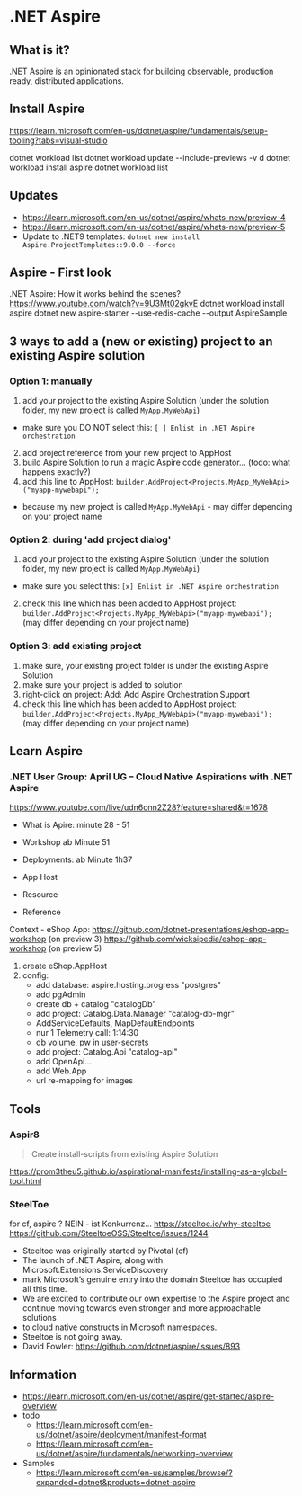 # .NET Aspire

## What is it?

.NET Aspire is an opinionated stack for building observable, production ready, distributed applications.​

## Install Aspire

https://learn.microsoft.com/en-us/dotnet/aspire/fundamentals/setup-tooling?tabs=visual-studio

dotnet workload list
dotnet workload update --include-previews -v d
dotnet workload install aspire
dotnet workload list

## Updates

- <https://learn.microsoft.com/en-us/dotnet/aspire/whats-new/preview-4>
- <https://learn.microsoft.com/en-us/dotnet/aspire/whats-new/preview-5>
- Update to .NET9 templates: `dotnet new install Aspire.ProjectTemplates::9.0.0 --force`

## Aspire - First look

.NET Aspire: How it works behind the scenes? https://www.youtube.com/watch?v=9U3Mt02gkvE
dotnet workload install aspire
dotnet new aspire-starter --use-redis-cache --output AspireSample

## 3 ways to add a (new or existing) project to an existing Aspire solution

### Option 1: manually

1. add your project to the existing Aspire Solution (under the solution folder, my new project is called `MyApp.MyWebApi`)
  - make sure you DO NOT select this: `[ ] Enlist in .NET Aspire orchestration`
2. add project reference from your new project to AppHost
3. build Aspire Solution to run a magic Aspire code generator... (todo: what happens exactly?)
4. add this line to AppHost: `builder.AddProject<Projects.MyApp_MyWebApi>("myapp-mywebapi");`
  - because my new project is called `MyApp.MyWebApi` - may differ depending on your project name

### Option 2: during 'add project dialog'

1. add your project to the existing Aspire Solution (under the solution folder, my new project is called `MyApp.MyWebApi`)
  - make sure you select this: `[x] Enlist in .NET Aspire orchestration`
2. check this line which has been added to AppHost project: `builder.AddProject<Projects.MyApp_MyWebApi>("myapp-mywebapi");` (may differ depending on your project name)

### Option 3: add existing project

1. make sure, your existing project folder is under the existing Aspire Solution
2. make sure your project is added to solution
3. right-click on project: Add: Add Aspire Orchestration Support
4. check this line which has been added to AppHost project: `builder.AddProject<Projects.MyApp_MyWebApi>("myapp-mywebapi");` (may differ depending on your project name)

## Learn Aspire

### .NET User Group: April UG – Cloud Native Aspirations with .NET Aspire

https://www.youtube.com/live/udn6onn2Z28?feature=shared&t=1678 
- What is Apire: minute 28 - 51
- Workshop ab Minute 51
- Deployments: ab Minute 1h37

- App Host
- Resource
- Reference

Context - eShop App: https://github.com/dotnet-presentations/eshop-app-workshop (on preview 3)
https://github.com/wicksipedia/eshop-app-workshop (on preview 5)

1) create eShop.AppHost
2) config:
	- add database: aspire.hosting.progress "postgres"
	- add pgAdmin
	- create db + catalog "catalogDb"
	- add project: Catalog.Data.Manager "catalog-db-mgr"
	- AddServiceDefaults, MapDefaultEndpoints
	- nur 1 Telemetry call: 1:14:30
	- db volume, pw in user-secrets
	- add project: Catalog.Api "catalog-api"
	- add OpenApi...
	- add Web.App
	- url re-mapping for images

## Tools

### Aspir8

> Create install-scripts from existing Aspire Solution

<https://prom3theu5.github.io/aspirational-manifests/installing-as-a-global-tool.html>

### SteelToe 

for cf, aspire ? NEIN - ist Konkurrenz...
https://steeltoe.io/why-steeltoe
https://github.com/SteeltoeOSS/Steeltoe/issues/1244
- Steeltoe was originally started by Pivotal (cf)
- The launch of .NET Aspire, along with Microsoft.Extensions.ServiceDiscovery 
- mark Microsoft’s genuine entry into the domain Steeltoe has occupied all this time. 
- We are excited to contribute our own expertise to the Aspire project and continue moving towards even stronger and more approachable solutions 
- to cloud native constructs in Microsoft namespaces. 
- Steeltoe is not going away.
- David Fowler: https://github.com/dotnet/aspire/issues/893

## Information

- <https://learn.microsoft.com/en-us/dotnet/aspire/get-started/aspire-overview>
- todo
  - <https://learn.microsoft.com/en-us/dotnet/aspire/deployment/manifest-format>
  - <https://learn.microsoft.com/en-us/dotnet/aspire/fundamentals/networking-overview>
- Samples
  - <https://learn.microsoft.com/en-us/samples/browse/?expanded=dotnet&products=dotnet-aspire>
